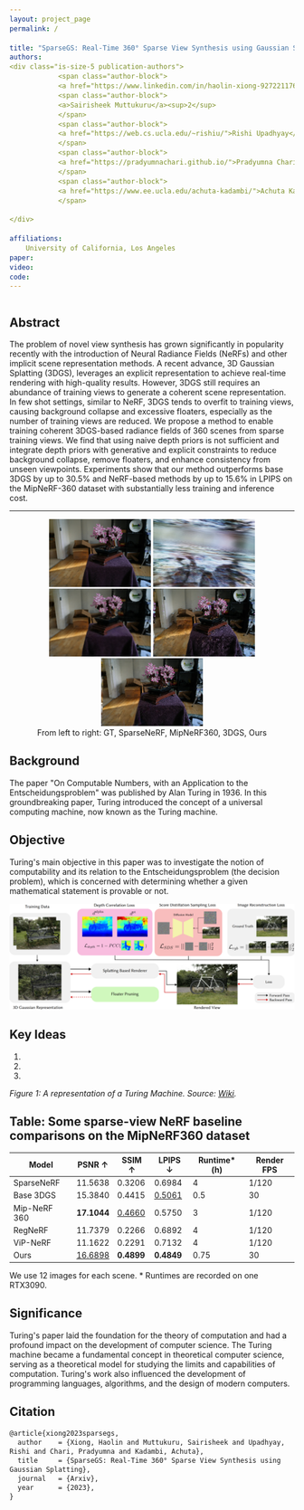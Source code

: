 ```yaml
---
layout: project_page
permalink: /

title: "SparseGS: Real-Time 360° Sparse View Synthesis using Gaussian Splatting"
authors:
<div class="is-size-5 publication-authors">
            <span class="author-block">
            <a href="https://www.linkedin.com/in/haolin-xiong-927221176">Haolin Xiong</a><sup>1</sup>,</span>
            <span class="author-block">
            <a>Sairisheek Muttukuru</a><sup>2</sup>
            </span>
            <span class="author-block">
            <a href="https://web.cs.ucla.edu/~rishiu/">Rishi Upadhyay</a><sup>2</sup>,
            </span>
            <span class="author-block">
            <a href="https://pradyumnachari.github.io/">Pradyumna Chari</a><sup>2</sup>,
            </span>
            <span class="author-block">
            <a href="https://www.ee.ucla.edu/achuta-kadambi/">Achuta Kadambi</a><sup>2</sup>,
            </span>

</div>

affiliations:
    University of California, Los Angeles
paper: 
video: 
code: 
---
```


<div class="columns is-centered has-text-centered">
    <div class="column is-four-fifths">
        <h2>Abstract</h2>
        <div class="content has-text-justified">
The problem of novel view synthesis has grown significantly in popularity recently with the introduction of Neural Radiance Fields (NeRFs) and other implicit scene representation methods. A recent advance, 3D Gaussian Splatting (3DGS), leverages an explicit representation to achieve real-time rendering with high-quality results. However, 3DGS still requires an abundance of training views to generate a coherent scene representation. In few shot settings, similar to NeRF, 3DGS tends to overfit to training views, causing background collapse and excessive floaters, especially as the number of training views are reduced. We propose a method to enable training coherent 3DGS-based radiance fields of 360 scenes from sparse training views. We find that using naive depth priors is not sufficient and integrate depth priors with generative and explicit constraints to reduce background collapse, remove floaters, and enhance consistency from unseen viewpoints. Experiments show that our method outperforms base 3DGS by up to 30.5% and NeRF-based methods by up to 15.6% in LPIPS on the MipNeRF-360 dataset with substantially less training and inference cost.
        </div>
    </div>
</div>

---

<div style="text-align: center;">
    <figure>
        <img src=".\static\image\teaser_gt.JPG" alt="Ground Truth" width="180" />
        <img src=".\static\image\teaser_sparsenerf.jpg" alt="SparseNeRF" width="180" />
        <img src=".\static\image\teaser_mipnerf360.png" alt="MipNeRF360" width="180" />
        <img src=".\static\image\teaser_base3DGS.png" alt="3DGS" width="180" />
        <img src=".\static\image\teaser_ours.png" alt="Ours" width="180" />
        <figcaption>From left to right: GT, SparseNeRF, MipNeRF360, 3DGS, Ours</figcaption>
    </figure>
</div>



## Background
The paper "On Computable Numbers, with an Application to the Entscheidungsproblem" was published by Alan Turing in 1936. In this groundbreaking paper, Turing introduced the concept of a universal computing machine, now known as the Turing machine.

## Objective
Turing's main objective in this paper was to investigate the notion of computability and its relation to the Entscheidungsproblem (the decision problem), which is concerned with determining whether a given mathematical statement is provable or not.

![Pipieline](\static\image\model_flowchart.png)

## Key Ideas
1. 
2. 
3. 


*Figure 1: A representation of a Turing Machine. Source: [Wiki](https://en.wikipedia.org/wiki/Turing_machine).*

## Table: Some sparse-view NeRF baseline comparisons on the MipNeRF360 dataset

| Model         | PSNR ↑   | SSIM ↑   | LPIPS ↓ | Runtime\* (h) | Render FPS |
|---------------|----------|----------|---------|-------------|------------|
| SparseNeRF    | 11.5638  | 0.3206   | 0.6984  | 4           | 1/120      |
| Base 3DGS     | 15.3840  | 0.4415   | <u>0.5061</u>  | 0.5         | 30         |
| Mip-NeRF 360  | **17.1044**  | <u>0.4660</u>   | 0.5750  | 3           | 1/120      |
| RegNeRF       | 11.7379  | 0.2266   | 0.6892  | 4           | 1/120      |
| ViP-NeRF      | 11.1622  | 0.2291   | 0.7132  | 4           | 1/120      |
| Ours          | <u>16.6898</u>  | **0.4899**   | **0.4849**  | 0.75        | 30         |

We use 12 images for each scene.
\* Runtimes are recorded on one RTX3090.


## Significance
Turing's paper laid the foundation for the theory of computation and had a profound impact on the development of computer science. The Turing machine became a fundamental concept in theoretical computer science, serving as a theoretical model for studying the limits and capabilities of computation. Turing's work also influenced the development of programming languages, algorithms, and the design of modern computers.

## Citation
```
@article{xiong2023sparsegs,
  author    = {Xiong, Haolin and Muttukuru, Sairisheek and Upadhyay, Rishi and Chari, Pradyumna and Kadambi, Achuta},
  title     = {SparseGS: Real-Time 360° Sparse View Synthesis using Gaussian Splatting},
  journal   = {Arxiv},
  year      = {2023},
}
```
